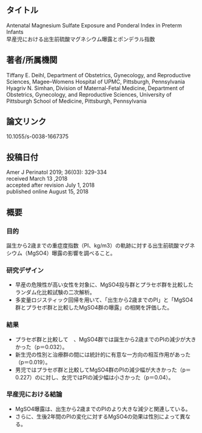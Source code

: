 ## タイトル
Antenatal Magnesium Sulfate Exposure and Ponderal Index in Preterm Infants  
早産児における出生前硫酸マグネシウム曝露とポンデラル指数

## 著者/所属機関
Tiffany E. Deihl, Department of Obstetrics, Gynecology, and Reproductive Sciences, Magee–Womens Hospital of UPMC, Pittsburgh, Pennsylvania  
Hyagriv N. Simhan, Division of Maternal-Fetal Medicine, Department of Obstetrics, Gynecology, and Reproductive Sciences, University of Pittsburgh School of Medicine, Pittsburgh, Pennsylvania

## 論文リンク
10.1055/s-0038-1667375

## 投稿日付
Amer J Perinatol 2019; 36(03): 329-334  
received March 13 ,2018  
accepted after revision July 1, 2018  
published online August 15, 2018

## 概要
### 目的
誕生から2歳までの重症度指数（PI、kg/m3）の軌跡に対する出生前硫酸マグネシウム（MgSO4）曝露の影響を調べること。

### 研究デザイン
* 早産の危険性が高い女性を対象に、MgSO4投与群とプラセボ群を比較したランダム化比較試験の二次解析。
* 多変量ロジスティック回帰を用いて、「出生から2歳までのPI」と「MgSO4群とプラセボ群と比較したMgSO4群の曝露」の相関を評価した。

### 結果
* プラセボ群と比較して 、MgSO4群では誕生から2歳までのPIの減少が大きかった（p＝0.032）。
* 新生児の性別と治療群の間には統計的に有意な一方向の相互作用があった（p＝0.019）。
* 男児ではプラセボ群と比較してMgSO4群のPIの減少幅が大きかった（p＝0.227）のに対し、女児ではPIの減少幅は小さかった（p＝0.04）。

### 早産児における結論
* MgSO4曝露は、出生から2歳までのPIのより大きな減少と関連している。
* さらに、生後2年間のPIの変化に対するMgSO4の効果は性別によって異なる。
